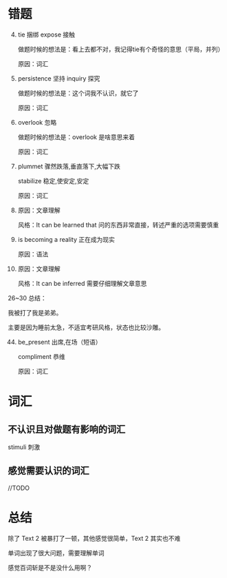 # 错题

4. tie 捆绑 expose 接触

   做题时候的想法是：看上去都不对，我记得tie有个奇怪的意思（平局，并列）

   原因：词汇



13. persistence 坚持 inquiry 探究

    做题时候的想法是：这个词我不认识，就它了

    原因：词汇



16. overlook 忽略

    做题时候的想法是：overlook 是啥意思来着

    原因：词汇



26. plummet 骤然跌落,垂直落下,大幅下跌

    stabilize 稳定,使安定,安定

    原因：词汇



28. 原因：文章理解

    风格：It can be learned that 问的东西非常直接，转述严重的选项需要慎重



29. is becoming a reality 正在成为现实

    原因：语法



30. 原因：文章理解

    风格：It can be inferred 需要仔细理解文章意思



26~30 总结：

我被打了我是弟弟。

主要是因为睡前太急，不适宜考研风格，状态也比较沙雕。



44. be_present 出席,在场（短语）

    compliment 恭维

    原因：词汇



# 词汇

## 不认识且对做题有影响的词汇

stimuli 刺激

## 感觉需要认识的词汇

//TODO



# 总结

除了 Text 2 被暴打了一顿，其他感觉很简单，Text 2 其实也不难

单词出现了很大问题，需要理解单词

感觉百词斩是不是没什么用啊？